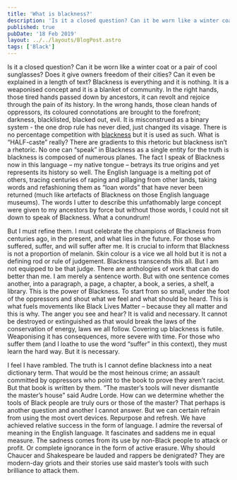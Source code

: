 ```yaml
---
title: 'What is blackness?'
description: 'Is it a closed question? Can it be worn like a winter coat or a pair of cool sunglasses? Does it give owners freedom of their cities?'
published: true
pubDate: '18 Feb 2019'
layout: ../../layouts/BlogPost.astro
tags: ['Black']
---
```


Is it a closed question? Can it be worn like a winter coat or a pair of cool sunglasses? Does it give owners freedom of their cities? Can it even be explained in a length of text? Blackness is everything and it is nothing. It is a weaponised concept and it is a blanket of community. In the right hands, those tired hands passed down by ancestors, it can revolt and rejoice through the pain of its history. In the wrong hands, those clean hands of oppressors, its coloured connotations are brought to the forefront; darkness, blacklisted, blacked out, evil. It is misconstrued as a binary system - the one drop rule has never died, just changed its visage. There is no percentage competition with [blackness](/jardim/black/) but it is used as such. What is “HALF-caste” really? There are gradients to this rhetoric but blackness isn’t a rhetoric. No one can “speak” in Blackness as a single entity for the truth is blackness is composed of numerous planes. The fact I speak of Blackness now in this language – my native tongue – betrays its true origins and yet represents its history so well. The English language is a melting pot of others, tracing centuries of raping and pillaging from other lands, taking words and refashioning them as “loan words” that have never been returned (much like artefacts of Blackness on those English language museums). The words I utter to describe this unfathomably large concept were given to my ancestors by force but without those words, I could not sit down to speak of Blackness. What a conundrum!   

But I must refine them. I must celebrate the champions of Blackness from centuries ago, in the present, and what lies in the future. For those who suffered, suffer, and will suffer after me. It is crucial to inform that Blackness is not a proportion of melanin. Skin colour is a vice we all hold but it is not a defining rod or rule of judgement. Blackness transcends this all. But I am not equipped to be that judge. There are anthologies of work that can do better than me. I am merely a sentence worth. But with one sentence comes another, into a paragraph, a page, a chapter, a book, a series, a shelf, a library. This is the power of Blackness. To start from so small, under the foot of the oppressors and shout what we feel and what should be heard. This is what fuels movements like Black Lives Matter – because they all matter and this is why. The anger you see and hear? It is valid and necessary. It cannot be destroyed or extinguished as that would break the laws of the conservation of energy, laws we all follow. Covering up blackness is futile. Weaponising it has consequences, more severe with time. For those who suffer them (and I loathe to use the word “suffer” in this context), they must learn the hard way. But it is necessary.   

I feel I have rambled. The truth is I cannot define blackness into a neat dictionary term. That would be the most heinous crime; an assault committed by oppressors who point to the book to prove they aren’t racist. But that book is written by them. “The master’s tools will never dismantle the master’s house” said Audre Lorde. How can we determine whether the tools of Black people are truly ours or those of the master? That perhaps is another question and another I cannot answer. But we can certain refrain from using the most overt devices. Repurpose and refresh. We have achieved relative success in the form of language. I admire the reversal of meaning in the English language. It fascinates and saddens me in equal measure. The sadness comes from its use by non-Black people to attack or profit. Or complete ignorance in the form of active erasure. Why should Chaucer and Shakespeare be lauded and rappers be denigrated? They are modern-day griots and their stories use said master’s tools with such brilliance to attack them.
